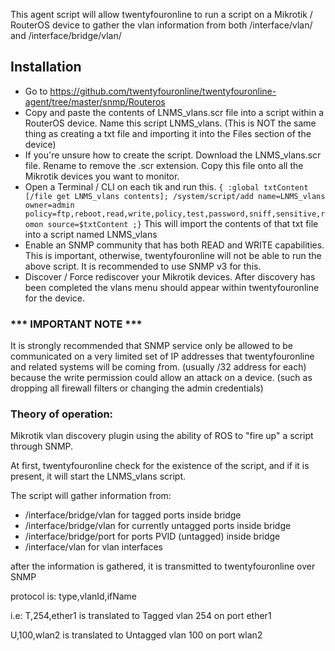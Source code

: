 This agent script will allow twentyfouronline to run a script on a Mikrotik / RouterOS device to gather the vlan information from both /interface/vlan/ and /interface/bridge/vlan/

## Installation

- Go to https://github.com/twentyfouronline/twentyfouronline-agent/tree/master/snmp/Routeros
- Copy and paste the contents of LNMS_vlans.scr file into a script within a RouterOS device.  Name this script LNMS_vlans. (This is NOT the same thing as creating a txt file and importing it into the Files section of the device)
- If you're unsure how to create the script.  Download the LNMS_vlans.scr file.  Rename to remove the .scr extension.  Copy this file onto all the Mikrotik devices you want to monitor.
- Open a Terminal / CLI on each tik and run this.  ```{ :global txtContent [/file get LNMS_vlans contents]; /system/script/add name=LNMS_vlans owner=admin policy=ftp,reboot,read,write,policy,test,password,sniff,sensitive,romon source=$txtContent ;}```  This will import the contents of that txt file into a script named LNMS_vlans
- Enable an SNMP community that has both READ and WRITE capabilities. This is important, otherwise, twentyfouronline will not be able to run the above script. It is recommended to use SNMP v3 for this. 
- Discover / Force rediscover your Mikrotik devices. After discovery has been completed the vlans menu should appear within twentyfouronline for the device.

### *** IMPORTANT NOTE ***

It is strongly recommended that SNMP service only be allowed to be communicated on a very limited set of IP addresses that twentyfouronline and related systems will be coming from. (usually /32 address for each) because the write permission could allow an attack on a device. (such as dropping all firewall filters or changing the admin credentials) 

### Theory of operation:

Mikrotik vlan discovery plugin using the ability of ROS to "fire up" a script through SNMP.

At first, twentyfouronline check for the existence of the script, and if it is present, it will start the LNMS_vlans script. 

The script will gather information from:
- /interface/bridge/vlan for tagged ports inside bridge
- /interface/bridge/vlan for currently untagged ports inside bridge
- /interface/bridge/port for ports PVID (untagged) inside bridge
- /interface/vlan for vlan interfaces

after the information is gathered, it is transmitted to twentyfouronline over SNMP

protocol is:
type,vlanId,ifName <cr>

i.e: 
T,254,ether1 is translated to Tagged vlan 254 on port ether1

U,100,wlan2 is translated to Untagged vlan 100 on port wlan2




